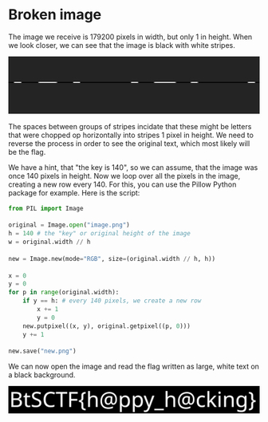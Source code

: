 # Broken image

The image we receive is 179200 pixels in width, but only 1 in height. When we look closer, we can see that the image is black with white stripes.

![](stripes.png)

The spaces between groups of stripes incidate that these might be letters that were chopped op horizontally into stripes 1 pixel in height. We need to reverse the process in order to see the original text, which most likely will be the flag.

We have a hint, that "the key is 140", so we can assume, that the image was once 140 pixels in height. Now we loop over all the pixels in the image, creating a new row every 140. For this, you can use the Pillow Python package for example. Here is the script:

```py
from PIL import Image

original = Image.open("image.png")
h = 140 # the "key" or original height of the image
w = original.width // h

new = Image.new(mode="RGB", size=(original.width // h, h))

x = 0
y = 0
for p in range(original.width):
    if y == h: # every 140 pixels, we create a new row
        x += 1
        y = 0
    new.putpixel((x, y), original.getpixel((p, 0)))
    y += 1

new.save("new.png")
```
We can now open the image and read the flag written as large, white text on a black background.

![](original.png)